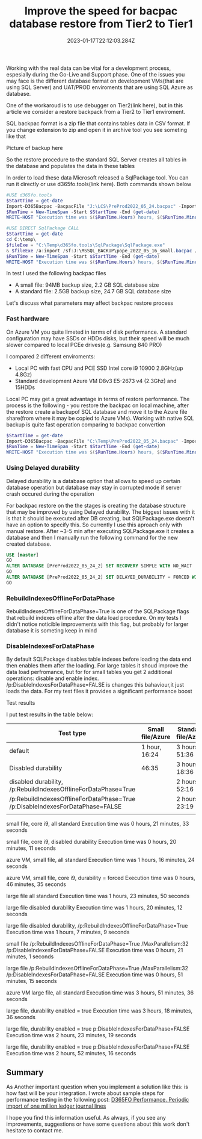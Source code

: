 ﻿---
title: "Improve the speed for bacpac database restore from Tier2 to Tier1"
date: "2023-01-17T22:12:03.284Z"
tags: ["ALM"]
path: "/performance-restoretier2"
featuredImage: "./logo.png"
excerpt: "The blog post tests various options for restoring bacpac files on local SQL Server "
---

Working with the real data can be vital for a development process, espesially during the Go-Live and Support phase. One of the issues you may face is the different database format on development VMs(that are using SQL Server) and UAT/PROD enviroments that are using SQL Azure as database.

One of the workaroud is to use debugger on Tier2(link here), but in this article we consider a restore backpack from a Tier2 to Tier1 enviroment.

SQL backpac format is a zip file that contains tables data in CSV format. If you change extension to zip and open it in archive tool you see someting like that

Picture of backup here

So the restore procedure to the standard SQL Server creates all tables in the database and populates the data in these tables

In order to load these data Microsoft released a SqlPackage tool. You can run it directly or use d365fo.tools(link here). Both commands shown below

```powershell
#USE d365fo.tools
$StartTime = get-date 
Import-D365Bacpac -BacpacFile "J:\LCS\PreProd2022_05_24.bacpac" -ImportModeTier1 -NewDatabaseName PreProd2022_05_24_2
$RunTime = New-TimeSpan -Start $StartTime -End (get-date) 
WRITE-HOST "Execution time was $($RunTime.Hours) hours, $($RunTime.Minutes) minutes, $($RunTime.Seconds) seconds" 

#USE DIRECT SqlPackage CALL 
$StartTime = get-date 
cd C:\temp\
$fileExe = "C:\Temp\d365fo.tools\SqlPackage\SqlPackage.exe"
& $fileExe /a:import /sf:J:\MSSQL_BACKUP\pope_2022_05_16_small.bacpac /tsn:localhost /tdn:pope_2022_05_16_small_sp_ind  /p:RebuildIndexesOfflineForDataPhase=True /MaxParallelism:32 /p:DisableIndexesForDataPhase=FALSE
$RunTime = New-TimeSpan -Start $StartTime -End (get-date) 
WRITE-HOST "Execution time was $($RunTime.Hours) hours, $($RunTime.Minutes) minutes, $($RunTime.Seconds) seconds" 


```

In test I used the following backpac files

- A small file:  94MB backup size,  2.2 GB SQL database size
- A standard file: 2.5GB backup size,  24.7 GB SQL database size

Let's discuss what parameters may affect backpac restore process

### Fast hardware

On Azure VM you quite limeted in terms of disk performance. A standard configuration may have SSDs or HDDs disks, but their speed will be much slower compared to local PCEe drives(e.g. Samsung 840 PRO) 

I compared 2 different enviroments:

- Local PC with fast CPU and PCE SSD Intel core i9 10900 2.8GHz(up 4.8Gz)
- Standard development Azure VM D8v3 E5-2673 v4  (2.3Ghz) and 15HDDs

Local PC  may get a great advantage in terms of restore performance. The process is the following - you restore the backpac on local machine, after the restore create a backupof  SQL database and move it to the Azure file share(from where it may be copied to Azure VMs). Working with native SQL backup is quite fast operation comparing to backpac convertion

```powershell 
$StartTime = get-date 
Import-D365Bacpac -BacpacFile "C:\Temp\PreProd2022_05_24.bacpac" -ImportModeTier1 -NewDatabaseName PreProd2022_05_24_2  -DatabaseServer "SDS-WS83" -SqlUser denis -SqlPwd "Pass" 
$RunTime = New-TimeSpan -Start $StartTime -End (get-date) 
WRITE-HOST "Execution time was $($RunTime.Hours) hours, $($RunTime.Minutes) minutes, $($RunTime.Seconds) seconds" 
```

### Using Delayed durability

Delayed durability is a database option that allows to speed up certain database operation but database may stay in corrupted mode if server crash occured during the operation

For backpac restore on the the stages is creating the database structure that may be improved by using Delayed durability. The biggest issues with it is that it should be executed after DB creating, but SQLPackage.exe doesn't have an option to specify this. So currently I use this aproach only with manual restore. After ~3-5 min after executing SQLPackage.exe it creates a database and then I manually run the following command for the new created database.

```SQL
USE [master]
GO
ALTER DATABASE [PreProd2022_05_24_2] SET RECOVERY SIMPLE WITH NO_WAIT
GO
ALTER DATABASE [PreProd2022_05_24_2] SET DELAYED_DURABILITY = FORCED WITH NO_WAIT
GO
```

### RebuildIndexesOfflineForDataPhase 

RebuildIndexesOfflineForDataPhase=True is one of the SQLPackage flags that rebuild indexes offline after the data load procedure. On my tests I didn't notice noticible improvements with this flag, but probably for larger database it is someting keep in mind

### DisableIndexesForDataPhase

By default SQLPackage disables table indexes before loading the data end then enables them after the loading. For large tables it shoud improve the data load perfromance, but for for small tables you get 2 additional operations: disable and enable index.  /p:DisableIndexesForDataPhase=FALSE is changes this bahaviour,it just loads the data. For my test files it provides a significant performance boost

Test results

I put test results in the table below:

| Test type                                                    | Small file/Azure | Standard file/Azure | Small file/Local | Standard file/Local |
| ------------------------------------------------------------ | ---------------- | ------------------- | ---------------- | ------------------- |
| default                                                      | 1 hour, 16:24    | 3 hours, 51:36      | 21:33            | 1 hour, 23:50       |
| Disabled durability                                          | 46:35            | 3 hours, 18:36      | 20:11            | 1 hour, 20:12       |
| disabled durability, /p:RebuildIndexesOfflineForDataPhase=True |                  | 2 hours, 52:16      |                  | 1 hour, 07:09       |
| /p:RebuildIndexesOfflineForDataPhase=True /p:DisableIndexesForDataPhase=FALSE |                  | 2 hours, 23:19      | 21:01            | 51:15               |
|                                                              |                  |                     |                  |                     |



small file, core i9, all standard
Execution time was 0 hours, 21 minutes, 33 seconds

small file, core i9, disabled durability
Execution time was 0 hours, 20 minutes, 11 seconds

azure VM, small file, all standard
Execution time was 1 hours, 16 minutes, 24 seconds

azure VM, small file, core i9, durability = forced
Execution time was 0 hours, 46 minutes, 35 seconds

large file all standard 
Execution time was 1 hours, 23 minutes, 50 seconds

large file disabled durability
Execution time was 1 hours, 20 minutes, 12 seconds

large file disabled durability, /p:RebuildIndexesOfflineForDataPhase=True
Execution time was 1 hours, 7 minutes, 9 seconds

small file /p:RebuildIndexesOfflineForDataPhase=True /MaxParallelism:32 /p:DisableIndexesForDataPhase=FALSE
Execution time was 0 hours, 21 minutes, 1 seconds

large file /p:RebuildIndexesOfflineForDataPhase=True /MaxParallelism:32 /p:DisableIndexesForDataPhase=FALSE
Execution time was 0 hours, 51 minutes, 15 seconds

azure VM
large file, all standard
Execution time was 3 hours, 51 minutes, 36 seconds

large file, durability enabled = true
Execution time was 3 hours, 18 minutes, 36 seconds

large file, durability enabled = true p:DisableIndexesForDataPhase=FALSE
Execution time was 2 hours, 23 minutes, 19 seconds

large file, durability enabled = true p:DisableIndexesForDataPhase=FALSE
Execution time was 2 hours, 52 minutes, 16 seconds

## Summary


As Another important question when you implement a solution like this: is how fast will be your integration. I wrote about sample steps for performance testing in the following post: [D365FO Performance. Periodic import of one million ledger journal lines](https://denistrunin.com/xpptools-fileintegledgerperf/) 

I hope you find this information useful. As always, if you see any improvements, suggestions or have some questions about this work don't hesitate to contact me.